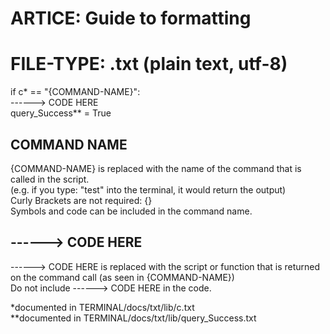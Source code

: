 # ARTICE: Guide to formatting
# FILE-TYPE: .txt (plain text, utf-8)

if c* == "{COMMAND-NAME}": <br>
------> CODE HERE <br>
        query_Success** = True <br>



## COMMAND NAME
{COMMAND-NAME} is replaced with the name of the command that is called in the script. <br>
(e.g. if you type: "test" into the terminal, it would return the output) <br>
Curly Brackets are not required: {} <br>
Symbols and code can be included in the command name. <br>

## ------> CODE HERE
------> CODE HERE is replaced with the script or function that is returned on the command call (as seen in {COMMAND-NAME}) <br>
Do not include ------> CODE HERE in the code. <br>

*documented in TERMINAL/docs/txt/lib/c.txt <br>
**documented in TERMINAL/docs/txt/lib/query_Success.txt <br>